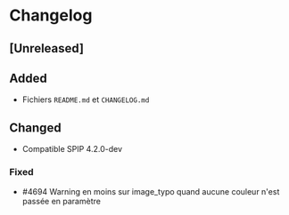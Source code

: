 # Changelog

## [Unreleased]

## Added

- Fichiers `README.md` et `CHANGELOG.md`

## Changed

- Compatible SPIP 4.2.0-dev

### Fixed

- #4694 Warning en moins sur image_typo quand aucune couleur n'est passée en paramètre
